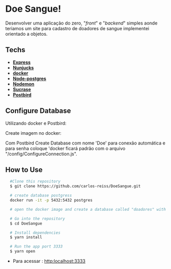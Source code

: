 # **Doe Sangue!**

Desenvolver uma aplicação do zero, "_front_" e "_backend_" simples aonde teriamos um site para cadastro de doadores de sangue implementei orientado a objetos.

## Techs
  - [**Express**](https://expressjs.com/pt-br/)
  - [**Nunjucks**](https://mozilla.github.io/nunjucks/)
  - [**docker**](https://www.docker.com/)
  - [**Node-postgres**](https://node-postgres.com/)
  - [**Nodemon**](https://www.npmjs.com/package/nodemon)
  - [**Sucrase**](https://www.npmjs.com/package/sucrase)
  - [**Postbird**](https://www.electronjs.org/apps/postbird)


## Configure Database

  Utilizando docker e Postbird:

  Create imagem no docker:

  Com Postbird Create Database com nome 'Doe' para conexão automática e para senha coloque 'docker
  ficará padrão com o arquivo "/config/ConfigureConnection.js".

## How to Use

```bash
  #Clone this repository
  $ git clone https://github.com/carlos-reiss/DoeSangue.git

  # create database postgress
  docker run -it -p 5432:5432 postgres

  # open the docker image and create a database called "doadores" with contains in './config/configureConnection. Within the database create 3 fields name, email and "sangue"

  # Go into the repository
  $ cd DoeSangue

  # Install dependencies
  $ yarn install

  # Run the app port 3333
  $ yarn open

```
- Para acessar : [http:localhost:3333](http:localhost:3333)
